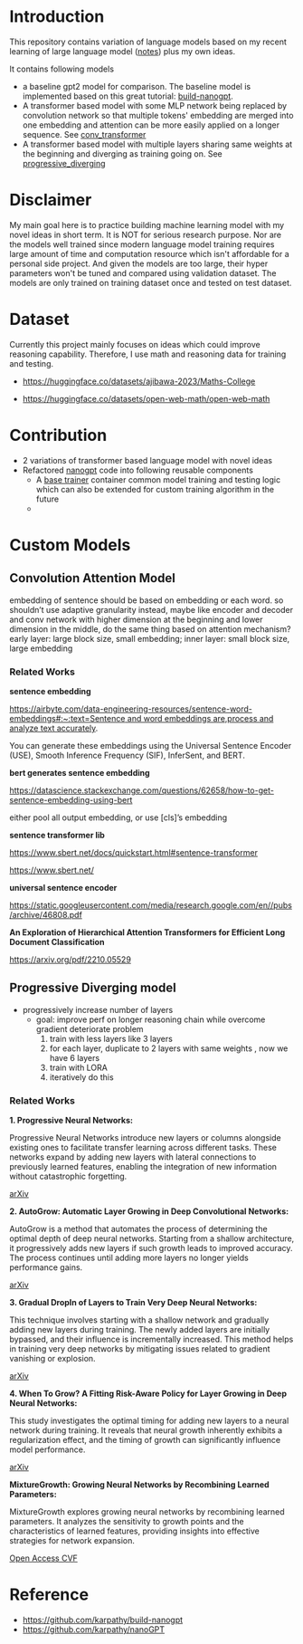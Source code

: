 # Introduction
This repository contains variation of language models based on my recent learning of large language model ([notes](https://swortal.blogspot.com/2024/07/ai-reading-notes-deep-learning-and.html)) plus my own ideas. 



It contains following models
-  a baseline gpt2 model for comparison. The baseline model is implemented based on this great tutorial: [build-nanogpt](https://github.com/karpathy/build-nanogpt).  
- A transformer based model with some MLP network being replaced by convolution network so that multiple tokens' embedding are merged into one embedding and attention can be more easily applied on a longer sequence. See [conv_transformer](#convolution-attention-model)
- A transformer based model with multiple layers sharing same weights at the beginning and diverging as training going on. See [progressive_diverging](#progressive-diverging-model)

# Disclaimer
My main goal here is to practice building machine learning model with my novel ideas in short term. It is NOT for serious research purpose. Nor are the models well trained since modern language model training requires large amount of time and computation resource which isn't affordable for a personal side project.  And given the models are too large, their hyper parameters won't be tuned and compared using validation dataset. The models are only trained on training dataset once and tested on test dataset.  

# Dataset 
Currently this project mainly focuses on ideas which could improve reasoning capability. Therefore, I use math and reasoning data for training and testing.
- https://huggingface.co/datasets/ajibawa-2023/Maths-College  

- https://huggingface.co/datasets/open-web-math/open-web-math


# Contribution
- 2 variations of transformer based language model with novel ideas
- Refactored [nanogpt](https://github.com/karpathy/build-nanogpt) code into following reusable components  
    - A [base trainer](base_trainer.py) container common model training and testing logic which can also be extended for custom training algorithm in the future
    -  
# Custom Models
## Convolution Attention Model
embedding of sentence should be based on embedding or each word.
so shouldn’t use adaptive granularity
instead, maybe like encoder and decoder and conv network with higher dimension at the beginning and lower dimension in the middle, do the same thing based on attention mechanism?
early layer: large block size, small embedding; inner layer: small block size, large embedding


### Related Works

**sentence embedding** 

[https://airbyte.com/data-engineering-resources/sentence-word-embeddings#:~:text=Sentence and word embeddings are,process and analyze text accurately](https://airbyte.com/data-engineering-resources/sentence-word-embeddings#:~:text=Sentence%20and%20word%20embeddings%20are,process%20and%20analyze%20text%20accurately). 

You can generate these embeddings using the Universal Sentence Encoder (USE), Smooth Inference Frequency (SIF), InferSent, and BERT.

**bert generates sentence embedding** 

https://datascience.stackexchange.com/questions/62658/how-to-get-sentence-embedding-using-bert

either pool all output embedding, or use [cls]’s embedding

**sentence transformer lib** 

https://www.sbert.net/docs/quickstart.html#sentence-transformer 

https://www.sbert.net/ 

**universal sentence encoder**

https://static.googleusercontent.com/media/research.google.com/en//pubs/archive/46808.pdf 

**An Exploration of Hierarchical Attention Transformers
for Efficient Long Document Classification**

https://arxiv.org/pdf/2210.05529

## Progressive Diverging model
- progressively increase number of layers
    - goal: improve perf on longer reasoning chain while overcome gradient deteriorate problem
        1.  train with less layers like 3 layers
        2. for each layer, duplicate to 2 layers with same weights , now we have 6 layers
        3. train with LORA
        4. iteratively do this

### Related Works
**1. Progressive Neural Networks:**

Progressive Neural Networks introduce new layers or columns alongside existing ones to facilitate transfer learning across different tasks. These networks expand by adding new layers with lateral connections to previously learned features, enabling the integration of new information without catastrophic forgetting.

[arXiv](https://arxiv.org/abs/1606.04671?utm_source=chatgpt.com)

**2. AutoGrow: Automatic Layer Growing in Deep Convolutional Networks:**

AutoGrow is a method that automates the process of determining the optimal depth of deep neural networks. Starting from a shallow architecture, it progressively adds new layers if such growth leads to improved accuracy. The process continues until adding more layers no longer yields performance gains.

[arXiv](https://arxiv.org/abs/1906.02909?utm_source=chatgpt.com)


**3. Gradual DropIn of Layers to Train Very Deep Neural Networks:**

This technique involves starting with a shallow network and gradually adding new layers during training. The newly added layers are initially bypassed, and their influence is incrementally increased. This method helps in training very deep networks by mitigating issues related to gradient vanishing or explosion.

[arXiv](https://arxiv.org/abs/1511.06951?utm_source=chatgpt.com)


**4. When To Grow? A Fitting Risk-Aware Policy for Layer Growing in Deep Neural Networks:**

This study investigates the optimal timing for adding new layers to a neural network during training. It reveals that neural growth inherently exhibits a regularization effect, and the timing of growth can significantly influence model performance.

[arXiv](https://arxiv.org/abs/2401.03104?utm_source=chatgpt.com)


**MixtureGrowth: Growing Neural Networks by Recombining Learned Parameters:**

MixtureGrowth explores growing neural networks by recombining learned parameters. It analyzes the sensitivity to growth points and the characteristics of learned features, providing insights into effective strategies for network expansion.

[Open Access CVF](https://openaccess.thecvf.com/content/WACV2024/papers/Pham_MixtureGrowth_Growing_Neural_Networks_by_Recombining_Learned_Parameters_WACV_2024_paper.pdf?utm_source=chatgpt.com)


# Reference
- https://github.com/karpathy/build-nanogpt 
- https://github.com/karpathy/nanoGPT 